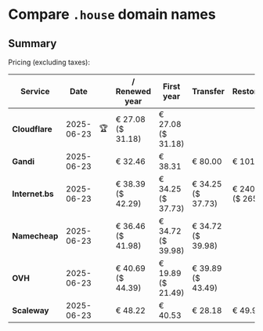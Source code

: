 # Compare `.house` domain names

## Summary

Pricing (excluding taxes):

| Service | Date |  | / Renewed year | First year | Transfer | Restoration |
|--|--|--|--|--|--|--|
| **Cloudflare** | 2025-06-23 | 🏆 | € 27.08<br>($ 31.18) | € 27.08<br>($ 31.18) |  |  |
| **Gandi** | 2025-06-23 |  | € 32.46 | € 38.31 | € 80.00 | € 101.06 |
| **Internet.bs** | 2025-06-23 |  | € 38.39<br>($ 42.29) | € 34.25<br>($ 37.73) | € 34.25<br>($ 37.73) | € 240.99<br>($ 265.49) |
| **Namecheap** | 2025-06-23 |  | € 36.46<br>($ 41.98) | € 34.72<br>($ 39.98) | € 34.72<br>($ 39.98) |  |
| **OVH** | 2025-06-23 |  | € 40.69<br>($ 44.39) | € 19.89<br>($ 21.49) | € 39.89<br>($ 43.49) |  |
| **Scaleway** | 2025-06-23 |  | € 48.22 | € 40.53 | € 28.18 | € 49.99 |
